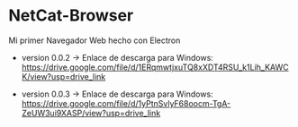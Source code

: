# NetCat-Browser
Mi primer Navegador Web hecho con Electron

- version 0.0.2 -> Enlace de descarga para Windows: https://drive.google.com/file/d/1ERqmwtjxuTQ8xXDT4RSU_k1Lih_KAWCK/view?usp=drive_link

- version 0.0.3 -> Enlace de descarga para Windows: https://drive.google.com/file/d/1yPtnSvlyF68oocm-TgA-ZeUW3ui9XASP/view?usp=drive_link
